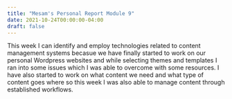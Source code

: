 ```yaml
---
title: "Mesam's Personal Report Module 9"
date: 2021-10-24T00:00:00-04:00
draft: false
---
```


This week I can identify and employ technologies related to content management systems becasue we have finally started to work on our personal Wordpress websites and while selecting themes and templates I ran into some issues which I was able to overcome with some resources. I have also started to work on what content we need and what type of content goes where so this week I was also able to manage content through established workflows.
